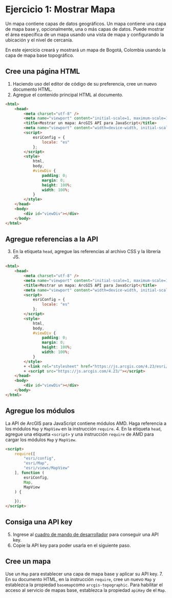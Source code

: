 # Ejercicio 1: Mostrar Mapa

Un mapa contiene capas de datos geográficos. Un mapa contiene una capa de mapa base y, opcionalmente, una o más capas de datos. Puede mostrar el área específica de un mapa usando una vista de mapa y configurando la ubicación y el nivel de cercanía.

En este ejercicio creará y mostrará un mapa de Bogotá, Colombia usando la capa de mapa base topográfico.

## Cree una página HTML
1. Haciendo uso del editor de código de su preferencia, cree un nuevo documento HTML.
2. Agregue el contenido principal HTML al documento. 
```html
<html>
    <head>
        <meta charset="utf-8" />
        <meta name="viewport" content="initial-scale=1, maximum-scale=1, user-scalable=no" />
        <title>Mostrar un mapa: ArcGIS API para JavaScript</title>
        <meta name="viewport" content="width=device-width, initial-scale=1">
        <script>
            esriConfig = {
                locale: "es"
            };
        </script>
        <style>
            html,
            body,
            #viewDiv {
                padding: 0;
                margin: 0;
                height: 100%;
                width: 100%;
            }
        </style>
    </head>
    <body>
        <div id="viewDiv"></div>
    </body>
</html>
```
## Agregue referencias a la API
3. En la etiqueta `head`, agregue las referencias al archivo CSS y la librería JS.
```html
<html>
    <head>
        <meta charset="utf-8" />
        <meta name="viewport" content="initial-scale=1, maximum-scale=1, user-scalable=no" />
        <title>Mostrar un mapa: ArcGIS API para JavaScript</title>
        <meta name="viewport" content="width=device-width, initial-scale=1">
        <script>
            esriConfig = {
                locale: "es"
            };
        </script>
        <style>
            html,
            body,
            #viewDiv {
                padding: 0;
                margin: 0;
                height: 100%;
                width: 100%;
            }
        </style>
        + <link rel="stylesheet" href="https://js.arcgis.com/4.23/esri/themes/dark/main.css">
        + <script src="https://js.arcgis.com/4.23/"></script>
    </head>
    <body>
        <div id="viewDiv"></div>
    </body>
</html>
```
## Agregue los módulos
La API de ArcGIS para JavaScript contiene módulos AMD. Haga referencia a los módulos `Map` y `MapView` en la instrucción `require`. 
4. En la etiqueta `head`, agregue una etiqueta `<script>` y una instrucción `require` de AMD para cargar los módulos `Map` y `MapView`.
```html
<script>
    require([
        "esri/config",
        "esri/Map",
        "esri/views/MapView"
    ], function (
        esriConfig,
        Map,
        MapView
    ) {
        
    });
</script>
```
## Consiga una API key
5. Ingrese al [cuadro de mando de desarrollador](https://developers.arcgis.com/dashboard/) para conseguir una API key. 
6. Copie la API key para poder usarla en el siguiente paso.
## Cree un mapa
Use un `Map` para establecer una capa de mapa base y aplicar su API key.
7. En su documento HTML, en la instrucción `require`, cree un nuevo `Map` y establezca la propiedad `basemap`como `arcgis-topographic`. Para habilitar el acceso al servicio de mapas base, establezca la propiedad `apiKey` de el `Map`.